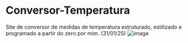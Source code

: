 # Conversor-Temperatura
Site de conversor de medidas de temperatura estruturado, estilizado e programado a partir do zero por mim. (31/01/25)
![image](https://github.com/user-attachments/assets/ca8743a6-1db3-495a-91e2-cc568f30167f)
